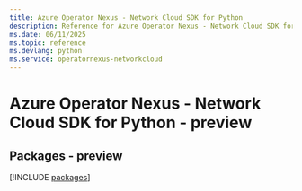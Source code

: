 ```yaml
---
title: Azure Operator Nexus - Network Cloud SDK for Python
description: Reference for Azure Operator Nexus - Network Cloud SDK for Python
ms.date: 06/11/2025
ms.topic: reference
ms.devlang: python
ms.service: operatornexus-networkcloud
---
```

# Azure Operator Nexus - Network Cloud SDK for Python - preview
## Packages - preview
[!INCLUDE [packages](operator-nexus---network-cloud-index.md)]